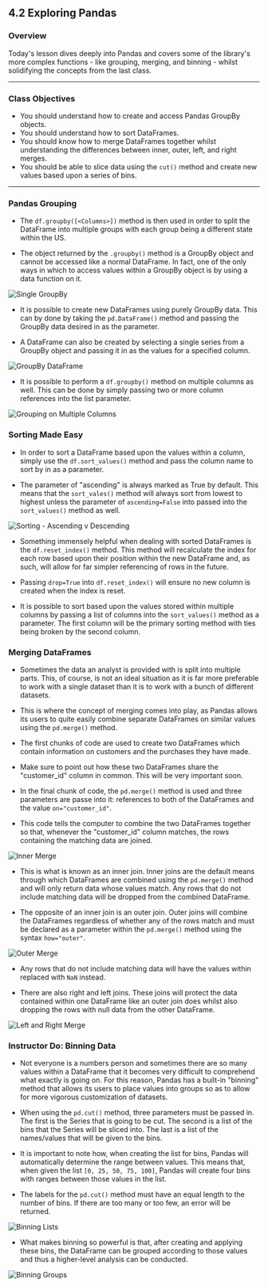 ## 4.2 Exploring Pandas

### Overview

Today's lesson dives deeply into Pandas and covers some of the library's more complex functions - like grouping, merging, and binning - whilst solidifying the concepts from the last class.

- - -

### Class Objectives

* You should understand how to create and access Pandas GroupBy objects.
* You should understand how to sort DataFrames.
* You should know how to merge DataFrames together whilst understanding the differences between inner, outer, left, and right merges.
* You should be able to slice data using the `cut()` method and create new values based upon a series of bins.

- - -

### Pandas Grouping

* The `df.groupby([<Columns>])` method is then used in order to split the DataFrame into multiple groups with each group being a different state within the US.

* The object returned by the `.groupby()` method is a GroupBy object and cannot be accessed like a normal DataFrame. In fact, one of the only ways in which to access values within a GroupBy object is by using a data function on it.

![Single GroupBy](Images/02-GroupBy_SingleGroup.png)

* It is possible to create new DataFrames using purely GroupBy data. This can by done by taking the `pd.DataFrame()` method and passing the GroupBy data desired in as the parameter.

* A DataFrame can also be created by selecting a single series from a GroupBy object and passing it in as the values for a specified column.

![GroupBy DataFrame](Images/02-GroupBy_DataFrame.png)

* It is possible to perform a `df.groupby()` method on multiple columns as well. This can be done by simply passing two or more column references into the list parameter.

![Grouping on Multiple Columns](Images/02-GroupBy_MultiGroup.png)


### Sorting Made Easy

* In order to sort a DataFrame based upon the values within a column, simply use the `df.sort_values()` method and pass the column name to sort by in as a parameter.

* The parameter of "ascending" is always marked as True by default. This means that the `sort_vales()` method will always sort from lowest to highest unless the parameter of `ascending=False` into passed into the `sort_values()` method as well.

![Sorting - Ascending v Descending](Images/04-Sorting_Ascending.png)

* Something immensely helpful when dealing with sorted DataFrames is the `df.reset_index()` method. This method will recalculate the index for each row based upon their position within the new DataFrame and, as such, will allow for far simpler referencing of rows in the future.

* Passing `drop=True` into `df.reset_index()` will ensure no new column is created when the index is reset.

* It is possible to sort based upon the values stored within multiple columns by passing a list of columns into the `sort_values()` method as a parameter. The first column will be the primary sorting method with ties being broken by the second column.


### Merging DataFrames

* Sometimes the data an analyst is provided with is split into multiple parts. This, of course, is not an ideal situation as it is far more preferable to work with a single dataset than it is to work with a bunch of different datasets.

* This is where the concept of merging comes into play, as Pandas allows its users to quite easily combine separate DataFrames on similar values using the `pd.merge()` method.

* The first chunks of code are used to create two DataFrames which contain information on customers and the purchases they have made.

* Make sure to point out how these two DataFrames share the "customer_id" column in common. This will be very important soon.

* In the final chunk of code, the `pd.merge()` method is used and three parameters are passe into it: references to both of the DataFrames and the value `on="customer_id"`.

* This code tells the computer to combine the two DataFrames together so that, whenever the "customer_id" column matches, the rows containing the matching data are joined.

![Inner Merge](Images/06-Merging_Inner.png)

* This is what is known as an inner join. Inner joins are the default means through which DataFrames are combined using the `pd.merge()` method and will only return data whose values match. Any rows that do not include matching data will be dropped from the combined DataFrame.

* The opposite of an inner join is an outer join. Outer joins will combine the DataFrames regardless of whether any of the rows match and must be declared as a parameter within the `pd.merge()` method using the syntax `how="outer"`.

![Outer Merge](Images/06-Merging_Outer.png)

* Any rows that do not include matching data will have the values within replaced with `NaN` instead.

* There are also right and left joins. These joins will protect the data contained within one DataFrame like an outer join does whilst also dropping the rows with null data from the other DataFrame.

![Left and Right Merge](Images/06-Merging_LeftRight.png)


### Instructor Do: Binning Data

* Not everyone is a numbers person and sometimes there are so many values within a DataFrame that it becomes very difficult to comprehend what exactly is going on. For this reason, Pandas has a built-in "binning" method that allows its users to place values into groups so as to allow for more vigorous customization of datasets.

* When using the `pd.cut()` method, three parameters must be passed in. The first is the Series that is going to be cut. The second is a list of the bins that the Series will be sliced into. The last is a list of the names/values that will be given to the bins.

* It is important to note how, when creating the list for bins, Pandas will automatically determine the range between values. This means that, when given the list `[0, 25, 50, 75, 100]`, Pandas will create four bins with ranges between those values in the list.

* The labels for the `pd.cut()` method must have an equal length to the number of bins. If there are too many or too few, an error will be returned.

![Binning Lists](Images/08-Binning_Lists.png)

* What makes binning so powerful is that, after creating and applying these bins, the DataFrame can be grouped according to those values and thus a higher-level analysis can be conducted.

![Binning Groups](Images/08-Binning_Groups.png)

